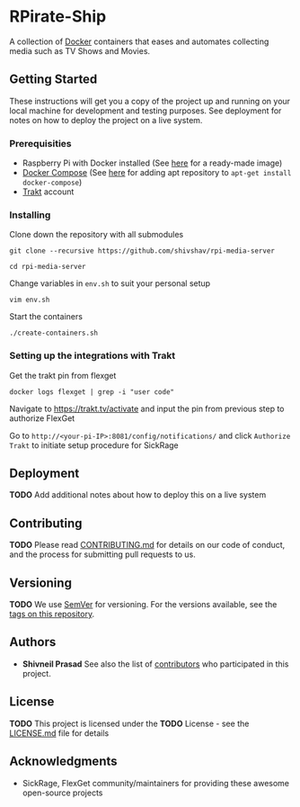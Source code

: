 # RPirate-Ship

A collection of [Docker](https://www.docker.com/) containers that eases and automates collecting media such as TV Shows and Movies.

## Getting Started

These instructions will get you a copy of the project up and running on your local machine for development and testing purposes. See deployment for notes on how to deploy the project on a live system.

### Prerequisities

- Raspberry Pi with Docker installed (See [here](http://blog.hypriot.com/getting-started-with-docker-and-linux-on-the-raspberry-pi/) for a ready-made image)
- [Docker Compose](https://docs.docker.com/compose/) (See [here](http://blog.hypriot.com/post/your-number-one-source-for-docker-on-arm/) for adding apt repository to `apt-get install docker-compose`)
- [Trakt](https://trakt.tv/auth/join) account

### Installing

Clone down the repository with all submodules
```
git clone --recursive https://github.com/shivshav/rpi-media-server
```
```
cd rpi-media-server
```
Change variables in `env.sh` to suit your personal setup
```
vim env.sh
```
Start the containers
```
./create-containers.sh
```

### Setting up the integrations with Trakt
Get the trakt pin from flexget
```
docker logs flexget | grep -i "user code"
```

Navigate to https://trakt.tv/activate and input the pin from previous step to authorize FlexGet

Go to `http://<your-pi-IP>:8081/config/notifications/` and click `Authorize Trakt` to initiate setup procedure for SickRage

## Deployment
**TODO**
Add additional notes about how to deploy this on a live system

## Contributing
**TODO**
Please read [CONTRIBUTING.md](CONTRIBUTING.md) for details on our code of conduct, and the process for submitting pull requests to us.

## Versioning
**TODO**
We use [SemVer](http://semver.org/) for versioning. For the versions available, see the [tags on this repository](https://github.com/shivshav/rpi-media-server/tags). 

## Authors
* **Shivneil Prasad**
See also the list of [contributors](https://github.com/shivshav/rpi-media-server/contributors) who participated in this project.

## License
**TODO**
This project is licensed under the **TODO** License - see the [LICENSE.md](LICENSE.md) file for details

## Acknowledgments

* SickRage, FlexGet community/maintainers for providing these awesome open-source projects

